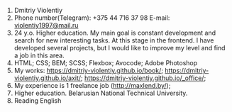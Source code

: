 1. Dmitriy Violentiy
2. Phone number(Telegram): +375 44 716 37 98
   E-mail: violentiy1997@mail.ru
3. 24 y.o. Higher education. My main goal is constant development and search for new interesting tasks. At this stage in the frontend. I have developed several projects, but I would like to improve my level and find a job in this area.
4. HTML; CSS; BEM; SCSS; Flexbox; Avocode; Adobe Photoshop
5. Му works: https://dmitriy-violentiy.github.io/book/; https://dmitriy-violentiy.github.io/axit/; https://dmitriy-violentiy.github.io/_office/;
6. My experience is 1 freelance job (http://maxlend.by/);
7. Higher education. Belarusian National Technical University.
8. Reading English
